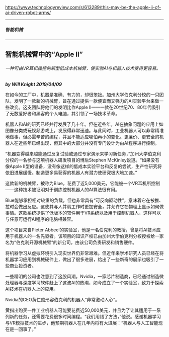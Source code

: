 <https://www.technologyreview.com/s/613289/this-may-be-the-apple-ii-of-ai-driven-robot-arms/>

***
##### 智能机械
***

## 智能机械臂中的“Apple II”

###### 一种可由VR耳机操控的新型低成本机械臂，使实验AI与机器人技术变得更容易。
***by Will Knight   2019/04/09***

在如今的工厂中，机器是准确、有力的，却很笨拙。加州大学伯克利分校的一只团队，发明了一款新的机械臂，旨在通过提供一款便宜而又强力的AI实验平台来做一些改变。这支团队将他们的发明比作Apple II——一款在20世纪70、80年代吸引了无数爱好者和黑客的个人电脑，其引领了一场技术革命。

机器人和AI的研究已经并行发展了几十年。但在近些年，AI在抽象问题的应用上如图像分类或玩视频游戏上，发展得非常迅速。与此同时，工业机器人可以非常精准地做事，但必需辛苦的编程，并且不能适应哪怕再小的变化。更廉价、更安全的机器人在近些年已经出现，但其中的大部分并没有专门设计为由AI程序进行控制。

“机器变得越来越能通过反复试验或通过专家演示来学习新任务，”加州大学伯克利分校的一名参与这项机器人研发项目的博后Stephen McKinley说道。“如果没有像Apple II型的设备，没有像这样的低成本实验平台和反复的尝试，生产性研究将依旧进展缓慢。制造更多易获得的机器人有潜力使研究极大地加速。”

这款新的机械臂，被称为Blue，花费了近5,000美元，它能被一个VR耳机所控制——这种技术被证明对于训练控制机器人的AI算法很有用。

Blue能够承担相对较重的负载，但也非常具有“可反向驱动性”，意味着它在被推、拉时会做出反应。这使其与人并肩工作时更加安全，并允许它在物理上显示如何做事情。这款系统提供了低版本的软件用于VR系统以及用于控制机器人，这样可以与任意可运行AI程序的电脑相兼容。

这个项目来自Pieter Abbeel的实验室，他是一名伯克利的教授，曾是将AI技术应用于机器人的一名先驱者。该项目的知识产权已由加州大学伯克利分校授权给一家名为“伯克利开源机械臂”的新公司，由该公司负责研发和销售硬件。

将机器学习从虚拟环境引入现实世界仍非常艰难。但近年来学术研究人员已经在将机器学习应用到机械硬件上，做出了很多进展，给出了一些新奇的展示也吸引了一些商业投资者。

一些精明的公司也注意到了这股风潮。Nvidia，一家芯片制造商，已经通过制造微处理器与深度学习软件赶上了这波AI的热潮，如今成立了一个实验室，致力于探索AI技术在机器人上的应用。

Nvidia的CEO黄仁勋形容伯克利的机器人“非常激动人心”。

黄指出购买一件工业机器人可能要花费近50,000美元，并且为了让其适用于一系列新的任务，还需要花费很多时间编程。“我们用错了方法，”他说。感谢机器学习与VR模拟技术的进步，他预期机器人在几年内将有大进展：“机器人与人工智能现在是一回事了。”



